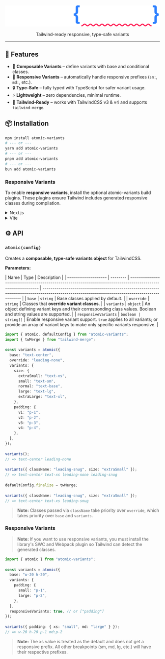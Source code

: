 <p align="center">
    <picture>
      <source media="(prefers-color-scheme: dark)" srcset=".github/assets/logo-dark.svg">
      <source media="(prefers-color-scheme: light)" srcset=".github/assets/logo-light.svg" >
      <img alt="Atomic Variants logo" src=".github/assets/logo-dark.svg">
    </picture>
</p>

<p align="center">Tailwind-ready responsive, type-safe variants</p>

---

## 🚀 Features

- 🧩 **Composable Variants** – define variants with base and conditional classes.
- 📱 **Responsive Variants** – automatically handle responsive prefixes (`sm:`, `md:`, etc.).
- 🔒 **Type-Safe** – fully typed with TypeScript for safer variant usage.
- ⚡️ **Lightweight** – zero dependencies, minimal runtime.
- 🎨 **Tailwind-Ready** – works with TailwindCSS v3 & v4 and supports `tailwind-merge`.

## 📦 Installation

```bash
npm install atomic-variants
# --- or ---
yarn add atomic-variants
# --- or ---
pnpm add atomic-variants
# --- or ---
bun add atomic-variants
```

### Responsive Variants

To enable **responsive variants**, install the optional atomic-variants build plugins.
These plugins ensure Tailwind includes generated responsive classes during compilation.

<details>
<summary>Next.js</summary>

Install the Next.js plugin for atomic-variants as a development dependency:

```bash
npm install @atomic-variants/next-plugin -D
# --- or ---
yarn add @atomic-variants/next-plugin -D
# --- or ---
pnpm add @atomic-variants/next-plugin -D
# --- or ---
bun add @atomic-variants/next-plugin -D
```

Wrap your Next.js config with the Atomic Variants plugin to enable responsive variant.

```js
import type { NextConfig } from "next";
import withAtomicVariants from "@atomic-variants/next-plugin";

const nextConfig: NextConfig = {
  /* ... */
};

export default withAtomicVariants(nextConfig); // Wrap your config with the plugin
```

Add the generated `.atomic-variants` folder to your `.gitignore` to prevent it from being committed.

```txt
.atomic-variants
```

Finally, make Tailwind aware of the generated classes by importing the folder in your **global.css**.

```css
@import "tailwindcss";
@source "../atomic-variants";
```

This tells Tailwind to **scan** the generated variant files for class names during compilation, so those classes are recognized and compiled into your CSS.

</details>

<details>
<summary>Vite</summary>

Install the Next.js plugin for atomic-variants as a development dependency:

```bash
npm install @atomic-variants/vite-plugin -D
# --- or ---
yarn add @atomic-variants/vite-plugin -D
# --- or ---
pnpm add @atomic-variants/vite-plugin -D
# --- or ---
bun add @atomic-variants/vite-plugin -D
```

Update your vite.config.ts to include the Atomic Variants plugin.

```js
import { defineConfig } from "vite";
import react from "@vitejs/plugin-react-swc";
import tailwindcss from "@tailwindcss/vite";
import atomicVariants from "@atomic-variants/vite-plugin";

// https://vite.dev/config/
export default defineConfig({
  plugins: [react(), tailwindcss(), atomicVariants()],
});
```

Add the generated `.atomic-variants` folder to your `.gitignore` to prevent it from being committed.

```txt
.atomic-variants
```

Finally, make Tailwind aware of the generated classes by importing the folder in your **global.css**.

```css
@import "tailwindcss";
@source "../atomic-variants";
```

This tells Tailwind to **scan** the generated variant files for class names during compilation, so those classes are recognized and compiled into your CSS.

</details>

## ⚙️ API

### `atomic(config)`

Creates a **composable, type-safe variants object** for TailwindCSS.

**Parameters:**

| Name                 | Type     | Description                                                                                                    |
| -------------------- | -------- | -------------------------------------------------------------------------------------------------------------- | ------------------------------------------------------------------------------------------------------------------------------------------------- |
| `base`               | `string` | Base classes applied by default.                                                                               |
| `override`           | `string` | Classes that **override variant classes**.                                                                     |
| `variants`           | `object` | An object defining variant keys and their corresponding class values. Boolean and string values are supported. |
| `responsiveVariants` | `boolean | string[]`                                                                                                      | Enable responsive variant support. `true` applies to all variants; or provide an array of variant keys to make only specific variants responsive. |

```ts
import { atomic, defaultConfig } from "atomic-variants";
import { twMerge } from "tailwind-merge";

const variants = atomic({
  base: "text-center",
  override: "leading-none",
  variants: {
    size: {
      extraSmall: "text-xs",
      small: "text-sm",
      normal: "text-base",
      large: "text-lg",
      extraLarge: "text-xl",
    },
    padding: {
      v1: "p-1",
      v2: "p-2",
      v3: "p-3",
      v4: "p-4",
    },
  },
});

variants();
// => text-center leading-none

variants({ className: "leading-snug", size: "extraSmall" });
// => text-center text-xs leading-none leading-snug

defaultConfig.finalize = twMerge;

variants({ className: "leading-snug", size: "extraSmall" });
// => text-center text-xs leading-snug
```

> **Note:** Classes passed via `className` take priority over `override`, which takes priority over `base` and `variants`.

### Responsive Variants

> **Note:** If you want to use responsive variants, you must install the library's SWC and Webpack plugin so Tailwind can detect the generated classes.

```ts
import { atomic } from "atomic-variants";

const variants = atomic({
  base: "w-20 h-20",
  variants: {
    padding: {
      small: "p-1",
      large: "p-2",
    },
  },
  responsiveVariants: true, // or ["padding"]
});

variants({ padding: { xs: "small", md: "large" } });
// => w-20 h-20 p-1 md:p-2
```

> **Note:** The xs value is treated as the default and does not get a responsive prefix. All other breakpoints (sm, md, lg, etc.) will have their respective prefixes.
